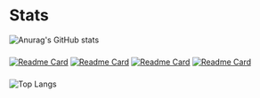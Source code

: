 # Stats

![Anurag's GitHub stats](https://github-readme-stats.vercel.app/api?username=JackMilner1&show_icons=true&theme=dark)
###
[![Readme Card](https://github-readme-stats.vercel.app/api/pin/?username=JackMilner1&repo=chess&theme=dark)](https://github.com/anuraghazra/github-readme-stats) [![Readme Card](https://github-readme-stats.vercel.app/api/pin/?username=JackMilner1&repo=Fizz&theme=dark)](https://github.com/anuraghazra/github-readme-stats)
[![Readme Card](https://github-readme-stats.vercel.app/api/pin/?username=JackMilner1&repo=BinCollectionAPI&theme=dark)](https://github.com/anuraghazra/github-readme-stats) [![Readme Card](https://github-readme-stats.vercel.app/api/pin/?username=JackMilner1&repo=AlgoVision&theme=dark)](https://github.com/anuraghazra/github-readme-stats)
###
![Top Langs](https://github-readme-stats.vercel.app/api/top-langs/?username=JackMilner1&hide_progress=true&theme=dark)
